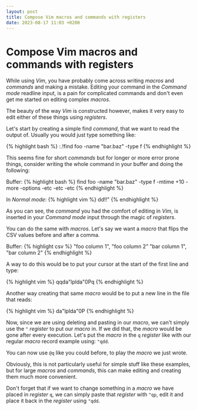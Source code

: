 ```yaml
---
layout: post
title: Compose Vim macros and commands with registers
date: 2023-08-17 11:03 +0200
---
```


# Compose Vim macros and commands with registers

While using *Vim*, you have probably come across writing *macros* and *commands* and
making a mistake. Editing your command in the *Command mode* readline input, is
a pain for complicated commands and don't even get me started on editing complex
*macros*.

The beauty of the way *Vim* is constructed however, makes it very easy to edit
either of these things using *registers*.

Let's start by creating a simple find *command*, that we want to read the output
of. Usually you would just type something like:

{% highlight bash %}
:.!find foo -name "bar.baz" -type f
{% endhighlight %}

This seems fine for short *commands* but for longer or more error prone things,
consider writing the whole command in your buffer and doing the following:

Buffer:
{% highlight bash %}
find foo -name "bar.baz" -type f -mtime +10 -more -options -etc -etc -etc
{% endhighlight %}

In *Normal mode*:
{% highlight vim %}
dd!!<C-R>"
{% endhighlight %}

As you can see, the *command* you had the comfort of editing in *Vim*, is
inserted in your *Command mode* input through the magic of *registers*.

You can do the same with *macros*. Let's say we want a *macro* that flips the
CSV values before and after a comma.

Buffer:
{% highlight csv %}
"foo column 1", "foo column 2"
"bar column 1", "bar column 2"
{% endhighlight %}

A way to do this would be to put your cursor at the start of the first line and
type:

{% highlight vim %}
qqda"lplda"0Pq
{% endhighlight %}

Another way creating that same *macro* would be to put a new line in the file that
reads:

{% highlight vim %}
da"lplda"0P
{% endhighlight %}

Now, since we are using deleting and pasting in our *macro*, we can't simply use
the `"` *register* to put our *macro* in. If we did that, the *macro* would be gone
after every execution. Let's put the *macro* in the `q` *register* like with our
regular *macro* record example using: `"qdd`.

You can now use `@q` like you could before, to play the *macro* we just wrote.

Obviously, this is not particularly useful for simple stuff like these examples,
but for large *macros* and *commands*, this can make editing and creating them
much more convenient.

Don't forget that if we want to change something in a *macro* we have placed in
*register* `q`, we can simply paste that *register* with `"qp`, edit it and place it back in
the *register* using `"qdd`.
